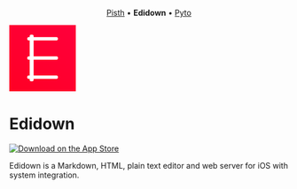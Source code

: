 <p align="center">
  <a href="https://github.com/ColdGrub1384/Pisth">Pisth</a> &bull;
  <b>Edidown</b> &bull;
  <a href="https://github.com/ColdGrub1384/Pyto">Pyto</a>
</p>

![Icon](https://raw.githubusercontent.com/ColdGrub1384/Edidown/master/Edidown/Assets.xcassets/AppIcon.appiconset/Icon-App-60x60%402x.png)

# Edidown

[![Download on the App Store](https://pisth.github.io/appstorebadge.svg)](https://itunes.apple.com/us/app/edidown-markup-editor/id1439139639?l=fr&ls=1&mt=8)

Edidown is a Markdown, HTML, plain text editor and web server for iOS with system integration.

